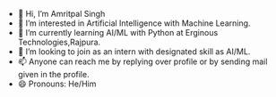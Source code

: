 - 👋 Hi, I’m Amritpal Singh
- 👀 I’m interested in Artificial Intelligence with Machine Learning.
- 🌱 I’m currently learning AI/ML with Python at Erginous Technologies,Rajpura.
- 💞️ I’m looking to join as an intern with designated skill as AI/ML.
- 📫 Anyone can reach me by replying over profile or by sending mail given in the profile.
- 😄 Pronouns: He/Him

